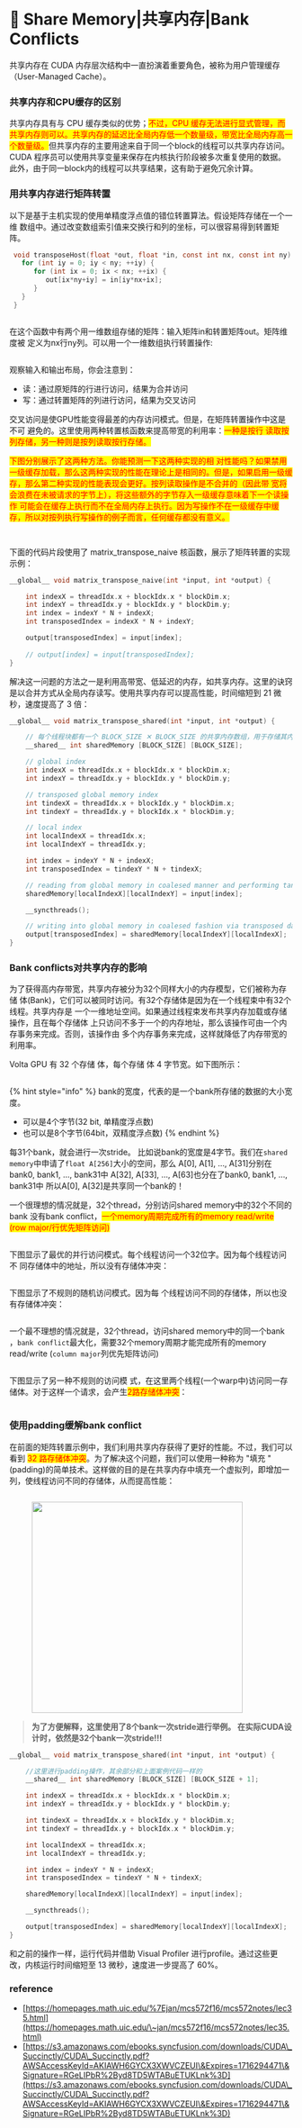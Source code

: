 # 🫢 Share Memory|共享内存|Bank Conflicts

共享内存在 CUDA 内存层次结构中一直扮演着重要角色，被称为用户管理缓存（User-Managed Cache）。

### 共享内存和CPU缓存的区别

共享内存具有与 CPU 缓存类似的优势；<mark style="color:red;">不过，CPU 缓存无法进行显式管理，而共享内存则可以。共享内存的延迟比全局内存低一个数量级，带宽比全局内存高一个数量级。</mark>但共享内存的主要用途来自于同一个block的线程可以共享内存访问。CUDA 程序员可以使用共享变量来保存在内核执行阶段被多次重复使用的数据。此外，由于同一block内的线程可以共享结果，这有助于避免冗余计算。

### 用共享内存进行矩阵转置

以下是基于主机实现的使用单精度浮点值的错位转置算法。假设矩阵存储在一个一维 数组中。通过改变数组索引值来交换行和列的坐标，可以很容易得到转置矩阵。

```c
 void transposeHost(float *out, float *in, const int nx, const int ny) {
   for (int iy = 0; iy < ny; ++iy) {
      for (int ix = 0; ix < nx; ++ix) {
         out[ix*ny+iy] = in[iy*nx+ix];
      }
   }
 }
```

<figure><img src="../../.gitbook/assets/图片.png" alt=""><figcaption></figcaption></figure>

在这个函数中有两个用一维数组存储的矩阵：输入矩阵in和转置矩阵out。矩阵维度被 定义为nx行ny列。可以用一个一维数组执行转置操作:

<figure><img src="../../.gitbook/assets/图片 (1).png" alt=""><figcaption></figcaption></figure>

观察输入和输出布局，你会注意到：

* 读：通过原矩阵的行进行访问，结果为合并访问&#x20;
* 写：通过转置矩阵的列进行访问，结果为交叉访问&#x20;

交叉访问是使GPU性能变得最差的内存访问模式。但是，在矩阵转置操作中这是不可 避免的。这里使用两种转置核函数来提高带宽的利用率：<mark style="color:red;">一种是按行 读取按列存储，另一种则是按列读取按行存储。</mark>

<mark style="color:red;">下图分别展示了这两种方法。你能预测一下这两种实现的相 对性能吗？如果禁用一级缓存加载，那么这两种实现的性能在理论上是相同的。但是，如果启用一级缓存，那么第二种实现的性能表现会更好。按列读取操作是不合并的（因此带 宽将会浪费在未被请求的字节上），将这些额外的字节存入一级缓存意味着下一个读操作 可能会在缓存上执行而不在全局内存上执行。因为写操作不在一级缓存中缓存，所以对按列执行写操作的例子而言，任何缓存都没有意义。</mark>

<figure><img src="../../.gitbook/assets/图片 (2).png" alt=""><figcaption></figcaption></figure>

<figure><img src="../../.gitbook/assets/图片 (3).png" alt=""><figcaption></figcaption></figure>

下面的代码片段使用了 matrix\_transpose\_naive 核函数，展示了矩阵转置的实现示例：

```c
__global__ void matrix_transpose_naive(int *input, int *output) {

	int indexX = threadIdx.x + blockIdx.x * blockDim.x;
	int indexY = threadIdx.y + blockIdx.y * blockDim.y;
	int index = indexY * N + indexX;
	int transposedIndex = indexX * N + indexY;

	output[transposedIndex] = input[index];
	
	// output[index] = input[transposedIndex];
}
```

解决这一问题的方法之一是利用高带宽、低延迟的内存，如共享内存。这里的诀窍是以合并方式从全局内存读写。使用共享内存可以提高性能，时间缩短到 21 微秒，速度提高了 3 倍：

```c
__global__ void matrix_transpose_shared(int *input, int *output) {

	// 每个线程块都有一个 BLOCK_SIZE ✕ BLOCK_SIZE 的共享内存数组，用于存储其内部处理的数据
	__shared__ int sharedMemory [BLOCK_SIZE] [BLOCK_SIZE];

	// global index	
	int indexX = threadIdx.x + blockIdx.x * blockDim.x;
	int indexY = threadIdx.y + blockIdx.y * blockDim.y;

	// transposed global memory index
	int tindexX = threadIdx.x + blockIdx.y * blockDim.x;
	int tindexY = threadIdx.y + blockIdx.x * blockDim.y;

	// local index
	int localIndexX = threadIdx.x;
	int localIndexY = threadIdx.y;

	int index = indexY * N + indexX;
	int transposedIndex = tindexY * N + tindexX;

	// reading from global memory in coalesed manner and performing tanspose in shared memory
	sharedMemory[localIndexX][localIndexY] = input[index];

	__syncthreads();

	// writing into global memory in coalesed fashion via transposed data in shared memory
	output[transposedIndex] = sharedMemory[localIndexY][localIndexX];
}
```

### Bank conflicts对共享内存的影响

为了获得高内存带宽，共享内存被分为32个同样大小的内存模型，它们被称为存储 体(Bank)，它们可以被同时访问。有32个存储体是因为在一个线程束中有32个线程。共享内存是 一个一维地址空间。如果通过线程束发布共享内存加载或存储操作，且在每个存储体 上只访问不多于一个的内存地址，那么该操作可由一个内存事务来完成。否则，该操作由 多个内存事务来完成，这样就降低了内存带宽的利用率。

Volta GPU 有 32 个存储 体，每个存储 体 4 字节宽。如下图所示：

<figure><img src="../../.gitbook/assets/图片 (4).png" alt=""><figcaption></figcaption></figure>

{% hint style="info" %}
bank的宽度，代表的是一个bank所存储的数据的大小宽度。&#x20;

* 可以是4个字节(32 bit, 单精度浮点数)&#x20;
* 也可以是8个字节(64bit，双精度浮点数)
{% endhint %}

每31个bank，就会进行一次stride。 比如说bank的宽度是4字节。我们在`shared memory`中申请了`float A[256]`大小的空间，那么 A\[0], A\[1], …, A\[31]分别在bank0, bank1, …, bank31中 A\[32], A\[33], …, A\[63]也分在了bank0, bank1, …, bank31中 所以A\[0], A\[32]是共享同一个bank的！

一个很理想的情况就是，32个thread，分别访问shared memory中的32个不同的bank 没有bank conflict，<mark style="color:red;">一个memory周期完成所有的memory read/write (row major/行优先矩阵访问)</mark>

<figure><img src="../../.gitbook/assets/图片 (8).png" alt=""><figcaption></figcaption></figure>

下图显示了最优的并行访问模式。每个线程访问一个32位字。因为每个线程访问不 同存储体中的地址，所以没有存储体冲突：

<figure><img src="../../.gitbook/assets/图片 (5).png" alt=""><figcaption></figcaption></figure>

下图显示了不规则的随机访问模式。因为每 个线程访问不同的存储体，所以也没有存储体冲突：

<figure><img src="../../.gitbook/assets/图片 (6).png" alt=""><figcaption></figcaption></figure>

一个最不理想的情况就是，32个thread，访问shared memory中的同一个bank ，`bank conflict`最大化，需要32个memory周期才能完成所有的memory read/write (`column major`列优先矩阵访问)

<figure><img src="../../.gitbook/assets/图片 (9).png" alt=""><figcaption></figcaption></figure>

下图显示了另一种不规则的访问模 式，在这里两个线程(一个warp中)访问同一存储体。对于这样一个请求，会产生<mark style="color:red;">2路存储体冲突</mark>：

<figure><img src="../../.gitbook/assets/图片 (7).png" alt=""><figcaption></figcaption></figure>

### 使用padding缓解bank conflict

在前面的矩阵转置示例中，我们利用共享内存获得了更好的性能。不过，我们可以看到 <mark style="color:red;">32 路存储体冲突</mark>。为了解决这个问题，我们可以使用一种称为 "填充 "(padding)的简单技术。这样做的目的是在共享内存中填充一个虚拟列，即增加一列，使线程访问不同的存储体，从而提高性能：

<figure><img src="../../.gitbook/assets/图片 (10).png" alt=""><figcaption></figcaption></figure>

<figure><img src="../../.gitbook/assets/图片 (11).png" alt="" width="375"><figcaption></figcaption></figure>

> **为了方便解释，这里使用了8个bank一次stride进行举例。 在实际CUDA设计时，依然是32个bank一次stride!!!**

```c
__global__ void matrix_transpose_shared(int *input, int *output) {

	//这里进行padding操作，其余部分和上面案例代码一样的
	__shared__ int sharedMemory [BLOCK_SIZE] [BLOCK_SIZE + 1];

	int indexX = threadIdx.x + blockIdx.x * blockDim.x;
	int indexY = threadIdx.y + blockIdx.y * blockDim.y;

	int tindexX = threadIdx.x + blockIdx.y * blockDim.x;
	int tindexY = threadIdx.y + blockIdx.x * blockDim.y;

	int localIndexX = threadIdx.x;
	int localIndexY = threadIdx.y;

	int index = indexY * N + indexX;
	int transposedIndex = tindexY * N + tindexX;

	sharedMemory[localIndexX][localIndexY] = input[index];

	__syncthreads();

	output[transposedIndex] = sharedMemory[localIndexY][localIndexX];
}
```

和之前的操作一样，运行代码并借助 Visual Profiler 进行profile。通过这些更改，内核运行时间缩短至 13 微秒，速度进一步提高了 60%。

### reference

* [https://homepages.math.uic.edu/%7Ejan/mcs572f16/mcs572notes/lec35.html](https://homepages.math.uic.edu/\~jan/mcs572f16/mcs572notes/lec35.html)
* [https://s3.amazonaws.com/ebooks.syncfusion.com/downloads/CUDA\_Succinctly/CUDA\_Succinctly.pdf?AWSAccessKeyId=AKIAWH6GYCX3XWVCZEUI\&Expires=1716294471\&Signature=RGeLIPbR%2Byd8TD5WTABuETUKLnk%3D](https://s3.amazonaws.com/ebooks.syncfusion.com/downloads/CUDA\_Succinctly/CUDA\_Succinctly.pdf?AWSAccessKeyId=AKIAWH6GYCX3XWVCZEUI\&Expires=1716294471\&Signature=RGeLIPbR%2Byd8TD5WTABuETUKLnk%3D)
